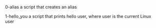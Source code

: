 0-alias a script that creates an alias

1-hello_you a script that prints hello user, where user is the current Linux user


